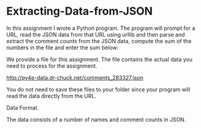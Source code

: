 # Extracting-Data-from-JSON
 In this assignment I wrote a Python program. The program will prompt for a URL, read the JSON data from that URL using urllib and then parse and extract the comment counts from the JSON data, compute the sum of the numbers in the file and enter the sum below:

We provide a file for this assignment. The file contains the actual data you need to process for the assignment.

http://py4e-data.dr-chuck.net/comments_283327.json 

You do not need to save these files to your folder since your program will read the data directly from the URL.


Data Format.

The data consists of a number of names and comment counts in JSON.
